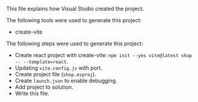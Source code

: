 This file explains how Visual Studio created the project.

The following tools were used to generate this project:
- create-vite

The following steps were used to generate this project:
- Create react project with create-vite: `npm init --yes vite@latest shop -- --template=react`.
- Updating `vite.config.js` with port.
- Create project file (`shop.esproj`).
- Create `launch.json` to enable debugging.
- Add project to solution.
- Write this file.
